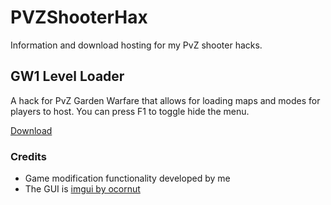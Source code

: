 # PVZShooterHax
Information and download hosting for my PvZ shooter hacks.

## GW1 Level Loader
A hack for PvZ Garden Warfare that allows for loading maps and modes for players to host. You can press F1 to toggle hide the menu.

[Download](https://github.com/NatalieWhatever/PVZShooterHax/raw/main/GW1MapLoader_v102.dll)

### Credits
* Game modification functionality developed by me
* The GUI is [imgui by ocornut](https://github.com/ocornut/imgui)
